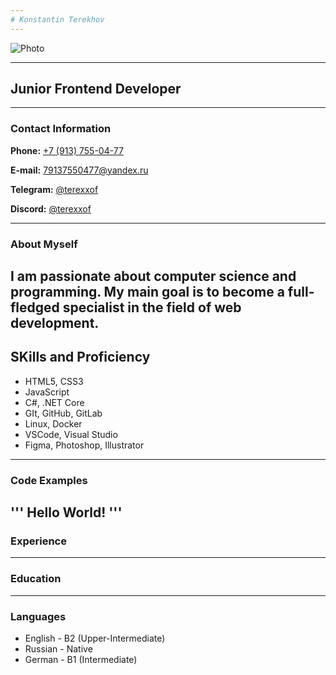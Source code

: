 ```yaml
---
# Konstantin Terekhov
---
```


![Photo](photo.png "Photo")

---
## Junior Frontend Developer
---
### Contact Information

**Phone:** [+7 (913) 755-04-77](tel:+79137550477 "Phone")

**E-mail:** [79137550477@yandex.ru](mailto:79137550477@yandex.ru "E-mail")

**Telegram:** [@terexxof](t.me/terexxof "Telegram")

**Discord:** [@terexxof](discordapp.com/users/terexxof "Discord")

---
### About Myself

I am passionate about computer science and programming. My main goal is to become a full-fledged specialist in the field of web development.
---
## SKills and Proficiency

* HTML5, CSS3
* JavaScript
* C#, .NET Core
* GIt, GitHub, GitLab
* Linux, Docker
* VSCode, Visual Studio
* Figma, Photoshop, Illustrator
---
### Code Examples

'''
Hello World!
'''
---
### Experience
---
### Education
---
### Languages
* English - B2 (Upper-Intermediate)
* Russian - Native
* German - B1 (Intermediate)
